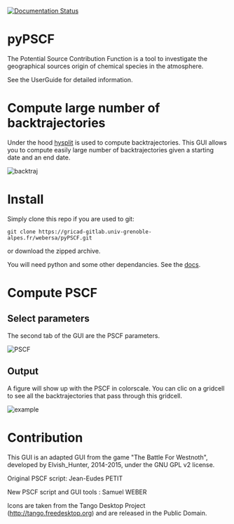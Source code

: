 [![Documentation Status](https://img.shields.io/badge/Documentation-API-green)](https://webersa.gricad-pages.univ-grenoble-alpes.fr/pypscf/)

# pyPSCF

The Potential Source Contribution Function is a tool to investigate the
geographical sources origin of chemical species in the atmosphere.

See the UserGuide for detailed information.

# Compute large number of backtrajectories

Under the hood [hysplit](https://ready.arl.noaa.gov/HYSPLIT.php) is used to
compute backtrajectories. This GUI allows you to compute easily large number of
backtrajectories given a starting date and an end date.

![backtraj](static/img/BackTrajGUI.png)

# Install

Simply clone this repo if you are used to git:

    git clone https://gricad-gitlab.univ-grenoble-alpes.fr/webersa/pyPSCF.git

or download the zipped archive.

You will need python and some other dependancies. See the
[docs](https://pyPSCF.readthedocs.org).

# Compute PSCF 

## Select parameters 

The second tab of the GUI are the PSCF parameters.

![PSCF](static/img/PSCF.png)

## Output

A figure will show up with the PSCF in colorscale. You can clic on a gridcell to
see all the backtrajectories that pass through this gridcell.

![example](static/img/SeaSalt_BT.png)

# Contribution

This GUI is an adapted GUI from the game "The Battle For Westnoth", developed by
Elvish_Hunter, 2014-2015, under the GNU GPL v2 license.

Original PSCF script: Jean-Eudes PETIT 

New PSCF script and GUI tools : Samuel WEBER

Icons are taken from the Tango Desktop Project (http://tango.freedesktop.org)
and are released in the Public Domain.
